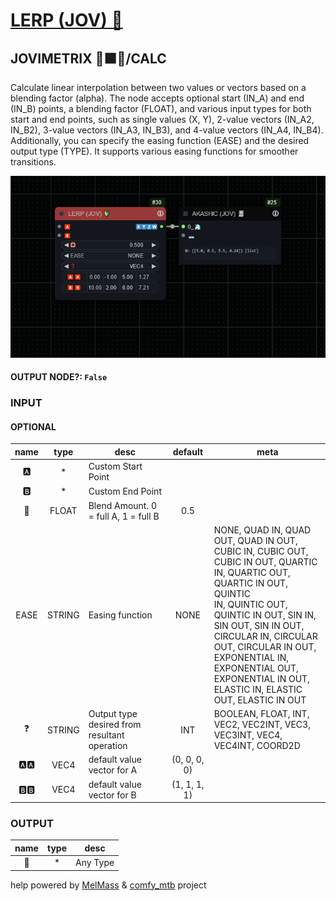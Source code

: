 # [LERP (JOV) 🔰](https://raw.githubusercontent.com/Amorano/Jovimetrix-examples/master/node/LERP/LERP.md)

## JOVIMETRIX 🔺🟩🔵/CALC

Calculate linear interpolation between two values or vectors based on a blending factor (alpha). The node accepts optional start (IN_A) and end (IN_B) points, a blending factor (FLOAT), and various input types for both start and end points, such as single values (X, Y), 2-value vectors (IN_A2, IN_B2), 3-value vectors (IN_A3, IN_B3), and 4-value vectors (IN_A4, IN_B4). Additionally, you can specify the easing function (EASE) and the desired output type (TYPE). It supports various easing functions for smoother transitions.

![LERP](https://raw.githubusercontent.com/Amorano/Jovimetrix-examples/master/node/LERP/LERP.png)

#### OUTPUT NODE?: `False`

### INPUT

#### OPTIONAL

name | type | desc | default | meta
:---:|:---:|---|:---:|---
🅰️  |  *  | Custom Start Point |  | 
🅱️  |  *  | Custom End Point |  | 
🛟  |  FLOAT  | Blend Amount. 0 = full A, 1 = full B | 0.5 | 
EASE  |  STRING  | Easing function | NONE | NONE, QUAD IN, QUAD OUT, QUAD IN OUT,<br>CUBIC IN, CUBIC OUT, CUBIC IN OUT, QUARTIC<br>IN, QUARTIC OUT, QUARTIC IN OUT, QUINTIC<br>IN, QUINTIC OUT, QUINTIC IN OUT, SIN IN,<br>SIN OUT, SIN IN OUT, CIRCULAR IN, CIRCULAR<br>OUT, CIRCULAR IN OUT, EXPONENTIAL IN,<br>EXPONENTIAL OUT, EXPONENTIAL IN OUT,<br>ELASTIC IN, ELASTIC OUT, ELASTIC IN OUT
❓  |  STRING  | Output type desired from resultant<br>operation | INT | BOOLEAN, FLOAT, INT, VEC2, VEC2INT, VEC3,<br>VEC3INT, VEC4, VEC4INT, COORD2D
🅰️🅰️  |  VEC4  | default value vector for A | (0, 0, 0, 0) | 
🅱️🅱️  |  VEC4  | default value vector for B | (1, 1, 1, 1) | 

### OUTPUT

name | type | desc
:---:|:---:|---
🦄  |  *  | Any Type 

help powered by [MelMass](https://github.com/melMass) & [comfy_mtb](https://github.com/melMass/comfy_mtb) project
